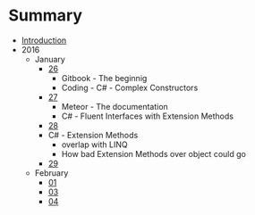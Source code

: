 # Summary

* [Introduction](README.md)
* 2016
   * January
       * [26](2016/January/26.md)
           * Gitbook - The beginnig
           * Coding - C# - Complex Constructors
       * [27](2016/January/27.md)
           * Meteor - The documentation
           * C# - Fluent Interfaces with Extension Methods
       * [28](2016/January/28.md)
        * C# - Extension Methods
            *  overlap with LINQ
            *  How bad Extension Methods over object could go
       * [29](2016/January/29.md)
   * February
        * [01](2016/February/01.md)
        * [03](2016/February/03.md)
        * [04](2016/February/04.md)

